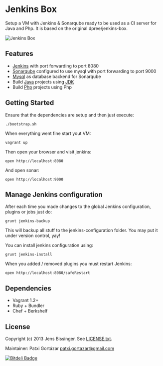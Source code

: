 # Jenkins Box

Setup a VM with Jenkins & Sonarqube ready to be used as a CI server for Java and Php. It is based on the original dpree/jenkins-box.

![Jenkins Box](./jenkins-box.png)

## Features

- [Jenkins](http://jenkins-ci.org/) with port forwarding to port 8080
- [Sonarqube](http://www.sonarqube.org/) configured to use mysql with port forwarding to port 9000
- [Mysql](http://www.mysql.com/) as database backend for Sonarqube
- Build [Java](https://www.java.com/) projects using [JDK](http://www.oracle.com/technetwork/java/javase/downloads/index.html)
- Build [Php](http://php.net/) projects using Php

## Getting Started

Ensure that the dependencies are setup and then just execute:

    ./bootstrap.sh

When everything went fine start yout VM:

    vagrant up

Then open your browser and visit jenkins:

    open http://localhost:8080

And open sonar:

    open http://localhost:9000

## Manage Jenkins configuration

After each time you made changes to the global Jenkins configuration, plugins or jobs just do:

    grunt jenkins-backup

This will backup all stuff to the jenkins-configuration folder. You may put it under version control, yay!

You can install jenkins configuration using:

    grunt jenkins-install

When you added / removed plugins you must restart Jenkins:

    open http://localhost:8080/safeRestart

## Dependencies

- Vagrant 1.2+
- Ruby + Bundler
- Chef + Berkshelf

## License

Copyright (c) 2013 Jens Bissinger. See [LICENSE.txt](LICENSE.txt).

Maintainer: Patxi Gortázar <patxi.gortazar@gmail.com>


[![Bitdeli Badge](https://d2weczhvl823v0.cloudfront.net/dpree/jenkins-box/trend.png)](https://bitdeli.com/free "Bitdeli Badge")

